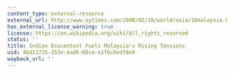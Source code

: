 ```yaml
---
content_type: external-resource
external_url: http://www.nytimes.com/2008/02/10/world/asia/10malaysia.html?pagewanted=all
has_external_license_warning: true
license: https://en.wikipedia.org/wiki/All_rights_reserved
status: ''
title: Indian Discontent Fuels Malaysia's Rising Tensions
uid: 46d11735-253e-4ad6-80ca-e1f6c6edf8e9
wayback_url: ''
---
```

